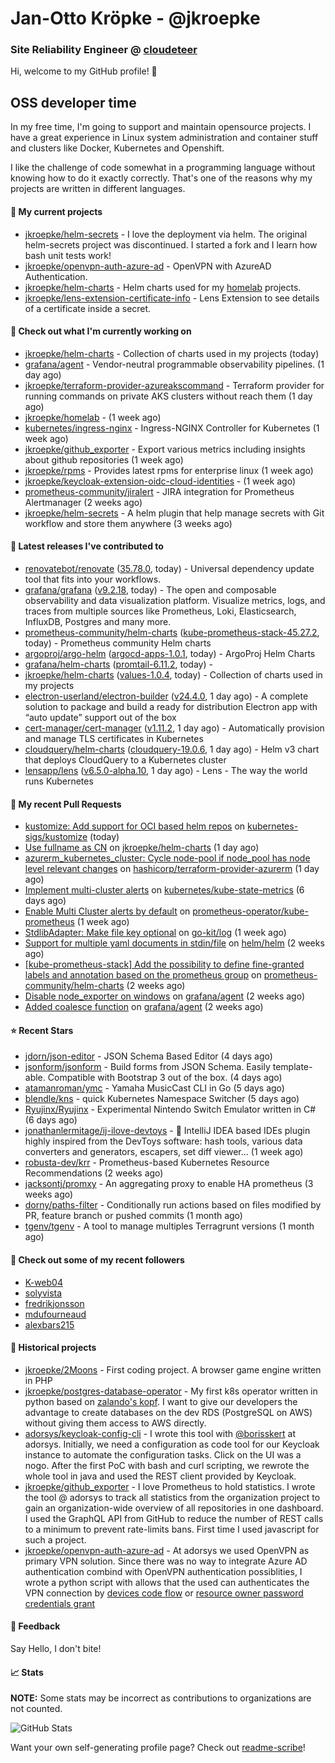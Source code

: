 # Jan-Otto Kröpke - @jkroepke
### Site Reliability Engineer @ [cloudeteer](https://cloudeteer.de/)

Hi, welcome to my GitHub profile! 👋

## OSS developer time
In my free time, I'm going to support and maintain opensource projects. I have a great experience in Linux system administration and container stuff and clusters like Docker, Kubernetes and Openshift.

I like the challenge of code somewhat in a programming language without knowing how to do it exactly correctly. That's one of the reasons why my projects are written in different languages.

#### 🌱 My current projects
- [jkroepke/helm-secrets](https://github.com/jkroepke/helm-secrets) - I love the deployment via helm. The original helm-secrets project was discontinued. I started a fork and I learn how bash unit tests work!
- [jkroepke/openvpn-auth-azure-ad](https://github.com/jkroepke/openvpn-auth-azure-ad) - OpenVPN with AzureAD Authentication.
- [jkroepke/helm-charts](https://github.com/jkroepke/helm-charts) - Helm charts used for my [homelab](https://github.com/jkroepke/homelab) projects.
- [jkroepke/lens-extension-certificate-info](https://github.com/jkroepke/lens-extension-certificate-info) - Lens Extension to see details of a certificate inside a secret.

#### 👷 Check out what I'm currently working on

- [jkroepke/helm-charts](https://github.com/jkroepke/helm-charts) - Collection of charts used in my projects (today)
- [grafana/agent](https://github.com/grafana/agent) - Vendor-neutral programmable observability pipelines. (1 day ago)
- [jkroepke/terraform-provider-azureakscommand](https://github.com/jkroepke/terraform-provider-azureakscommand) - Terraform provider for running commands on private AKS clusters without reach them (1 day ago)
- [jkroepke/homelab](https://github.com/jkroepke/homelab) -  (1 week ago)
- [kubernetes/ingress-nginx](https://github.com/kubernetes/ingress-nginx) - Ingress-NGINX Controller for Kubernetes (1 week ago)
- [jkroepke/github_exporter](https://github.com/jkroepke/github_exporter) - Export various metrics including insights about github repositories (1 week ago)
- [jkroepke/rpms](https://github.com/jkroepke/rpms) - Provides latest rpms for enterprise linux (1 week ago)
- [jkroepke/keycloak-extension-oidc-cloud-identities](https://github.com/jkroepke/keycloak-extension-oidc-cloud-identities) -  (1 week ago)
- [prometheus-community/jiralert](https://github.com/prometheus-community/jiralert) - JIRA integration for Prometheus Alertmanager (2 weeks ago)
- [jkroepke/helm-secrets](https://github.com/jkroepke/helm-secrets) - A helm plugin that help manage secrets with Git workflow and store them anywhere (3 weeks ago)

#### 🔭 Latest releases I've contributed to

- [renovatebot/renovate](https://github.com/renovatebot/renovate) ([35.78.0](https://github.com/renovatebot/renovate/releases/tag/35.78.0), today) - Universal dependency update tool that fits into your workflows.
- [grafana/grafana](https://github.com/grafana/grafana) ([v9.2.18](https://github.com/grafana/grafana/releases/tag/v9.2.18), today) - The open and composable observability and data visualization platform. Visualize metrics, logs, and traces from multiple sources like Prometheus, Loki, Elasticsearch, InfluxDB, Postgres and many more. 
- [prometheus-community/helm-charts](https://github.com/prometheus-community/helm-charts) ([kube-prometheus-stack-45.27.2](https://github.com/prometheus-community/helm-charts/releases/tag/kube-prometheus-stack-45.27.2), today) - Prometheus community Helm charts
- [argoproj/argo-helm](https://github.com/argoproj/argo-helm) ([argocd-apps-1.0.1](https://github.com/argoproj/argo-helm/releases/tag/argocd-apps-1.0.1), today) - ArgoProj Helm Charts
- [grafana/helm-charts](https://github.com/grafana/helm-charts) ([promtail-6.11.2](https://github.com/grafana/helm-charts/releases/tag/promtail-6.11.2), today) - 
- [jkroepke/helm-charts](https://github.com/jkroepke/helm-charts) ([values-1.0.4](https://github.com/jkroepke/helm-charts/releases/tag/values-1.0.4), today) - Collection of charts used in my projects
- [electron-userland/electron-builder](https://github.com/electron-userland/electron-builder) ([v24.4.0](https://github.com/electron-userland/electron-builder/releases/tag/v24.4.0), 1 day ago) - A complete solution to package and build a ready for distribution Electron app with “auto update” support out of the box
- [cert-manager/cert-manager](https://github.com/cert-manager/cert-manager) ([v1.11.2](https://github.com/cert-manager/cert-manager/releases/tag/v1.11.2), 1 day ago) - Automatically provision and manage TLS certificates in Kubernetes
- [cloudquery/helm-charts](https://github.com/cloudquery/helm-charts) ([cloudquery-19.0.6](https://github.com/cloudquery/helm-charts/releases/tag/cloudquery-19.0.6), 1 day ago) - Helm v3 chart that deploys CloudQuery to a Kubernetes cluster
- [lensapp/lens](https://github.com/lensapp/lens) ([v6.5.0-alpha.10](https://github.com/lensapp/lens/releases/tag/v6.5.0-alpha.10), 1 day ago) - Lens - The way the world runs Kubernetes

#### 🔨 My recent Pull Requests

- [kustomize: Add support for OCI based helm repos](https://github.com/kubernetes-sigs/kustomize/pull/5167) on [kubernetes-sigs/kustomize](https://github.com/kubernetes-sigs/kustomize) (today)
- [Use fullname as CN](https://github.com/jkroepke/helm-charts/pull/38) on [jkroepke/helm-charts](https://github.com/jkroepke/helm-charts) (1 day ago)
- [azurerm_kubernetes_cluster: Cycle node-pool if node_pool has node level relevant changes](https://github.com/hashicorp/terraform-provider-azurerm/pull/21719) on [hashicorp/terraform-provider-azurerm](https://github.com/hashicorp/terraform-provider-azurerm) (1 day ago)
- [Implement multi-cluster alerts](https://github.com/kubernetes/kube-state-metrics/pull/2058) on [kubernetes/kube-state-metrics](https://github.com/kubernetes/kube-state-metrics) (6 days ago)
- [Enable Multi Cluster alerts by default](https://github.com/prometheus-operator/kube-prometheus/pull/2099) on [prometheus-operator/kube-prometheus](https://github.com/prometheus-operator/kube-prometheus) (1 week ago)
- [StdlibAdapter: Make file key optional](https://github.com/go-kit/log/pull/33) on [go-kit/log](https://github.com/go-kit/log) (1 week ago)
- [Support for multiple yaml documents in stdin/file](https://github.com/helm/helm/pull/12029) on [helm/helm](https://github.com/helm/helm) (2 weeks ago)
- [[kube-prometheus-stack] Add the possibility to define fine-granted labels and annotation based on the prometheus group](https://github.com/prometheus-community/helm-charts/pull/3288) on [prometheus-community/helm-charts](https://github.com/prometheus-community/helm-charts) (2 weeks ago)
- [Disable node_exporter on windows](https://github.com/grafana/agent/pull/3637) on [grafana/agent](https://github.com/grafana/agent) (2 weeks ago)
- [Added coalesce function](https://github.com/grafana/agent/pull/3604) on [grafana/agent](https://github.com/grafana/agent) (2 weeks ago)

#### ⭐ Recent Stars

- [jdorn/json-editor](https://github.com/jdorn/json-editor) - JSON Schema Based Editor (4 days ago)
- [jsonform/jsonform](https://github.com/jsonform/jsonform) - Build forms from JSON Schema. Easily template-able. Compatible with Bootstrap 3 out of the box. (4 days ago)
- [atamanroman/ymc](https://github.com/atamanroman/ymc) - Yamaha MusicCast CLI in Go (5 days ago)
- [blendle/kns](https://github.com/blendle/kns) - quick Kubernetes Namespace Switcher (5 days ago)
- [Ryujinx/Ryujinx](https://github.com/Ryujinx/Ryujinx) - Experimental Nintendo Switch Emulator written in C# (6 days ago)
- [jonathanlermitage/ij-ilove-devtoys](https://github.com/jonathanlermitage/ij-ilove-devtoys) - 🧩 IntelliJ IDEA based IDEs plugin highly inspired from the DevToys software: hash tools, various data converters and generators, escapers, set diff viewer... (1 week ago)
- [robusta-dev/krr](https://github.com/robusta-dev/krr) - Prometheus-based Kubernetes Resource Recommendations (2 weeks ago)
- [jacksontj/promxy](https://github.com/jacksontj/promxy) - An aggregating proxy to enable HA prometheus (3 weeks ago)
- [dorny/paths-filter](https://github.com/dorny/paths-filter) - Conditionally run actions based on files modified by PR, feature branch or pushed commits (1 month ago)
- [tgenv/tgenv](https://github.com/tgenv/tgenv) - A tool to manage multiples Terragrunt versions (1 month ago)

#### 👯 Check out some of my recent followers

- [K-web04](https://github.com/K-web04)
- [solyvista](https://github.com/solyvista)
- [fredrikjonsson](https://github.com/fredrikjonsson)
- [mdufourneaud](https://github.com/mdufourneaud)
- [alexbars215](https://github.com/alexbars215)

#### 📜 Historical projects
- [jkroepke/2Moons](https://github.com/jkroepke/2Moons) - First coding project. A browser game engine written in PHP
- [jkroepke/postgres-database-operator](https://github.com/jkroepke/postgres-database-operator) - My first k8s operator written in python based on [zalando's kopf](https://github.com/zalando-incubator/kopf). I want to give our developers the advantage to create databases on the dev RDS (PostgreSQL on AWS) without giving them access to AWS directly.
- [adorsys/keycloak-config-cli](https://github.com/adorsys/keycloak-config-cli) - I wrote this tool with [@borisskert](https://github.com/borisskert) at adorsys. Initially, we need a configuration as code tool for our Keycloak instance to automate the configuration tasks. Click on the UI was a nogo. After the first PoC with bash and curl scripting, we rewrote the whole tool in java and used the REST client provided by Keycloak.
- [jkroepke/github_exporter](https://github.com/jkroepke/github_exporter) - I love Prometheus to hold statistics. I wrote the tool @ adorsys to track all statistics from the organization project to gain an organization-wide overview of all repositories in one dashboard. I used the GraphQL API from GitHub to reduce the number of REST calls to a minimum to prevent rate-limits bans. First time I used javascript for such a project.
- [jkroepke/openvpn-auth-azure-ad](https://github.com/jkroepke/openvpn-auth-azure-ad) - At adorsys we used OpenVPN as primary VPN solution. Since there was no way to integrate Azure AD authentication combind with OpenVPN authentication possiblities, I wrote a python script with allows that the used can authenticates the VPN connection by [devices code flow](https://docs.microsoft.com/en-us/azure/active-directory/develop/v2-oauth2-device-code) or [resource owner password credentials grant](https://docs.microsoft.com/en-us/azure/active-directory/develop/v2-oauth-ropc)

#### 💬 Feedback

Say Hello, I don't bite!

#### 📈 Stats

**NOTE:** Some stats may be incorrect as contributions to organizations
are not counted.

![GitHub Stats](https://github-readme-stats.vercel.app/api?username=jkroepke&count_private=false&theme=tokyonight&show_icons=true)

Want your own self-generating profile page? Check out [readme-scribe](https://github.com/muesli/readme-scribe)!

